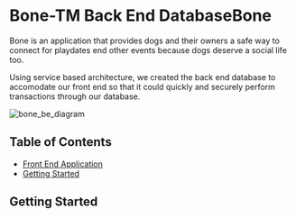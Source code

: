 # Bone-TM Back End DatabaseBone
Bone is an application that provides dogs and their owners a safe way to connect for playdates end other events because dogs deserve a social life too.

Using service based architecture, we created the back end database to accomodate our front end so that it could quickly and securely perform transactions through our database.

![bone_be_diagram](https://user-images.githubusercontent.com/65498038/182235874-34c5055a-1b6e-46eb-adc6-ba4e2300029f.png)

## Table of Contents
* [Front End Application](https:/bone_be.herokuapp.com)
* [Getting Started](#getting-started)

<a name="getting-started"></a>
## Getting Started

